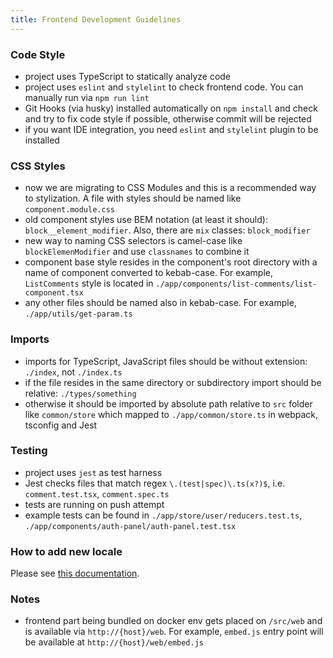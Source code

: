 ```yaml
---
title: Frontend Development Guidelines
---
```


### Code Style

- project uses TypeScript to statically analyze code
- project uses `eslint` and `stylelint` to check frontend code. You can manually run via `npm run lint`
- Git Hooks (via husky) installed automatically on `npm install` and check and try to fix code style if possible, otherwise commit will be rejected
- if you want IDE integration, you need `eslint` and `stylelint` plugin to be installed

### CSS Styles

- now we are migrating to CSS Modules and this is a recommended way to stylization. A file with styles should be named like `component.module.css`
- old component styles use BEM notation (at least it should): `block__element_modifier`. Also, there are `mix` classes: `block_modifier`
- new way to naming CSS selectors is camel-case like `blockElemenModifier` and use `classnames` to combine it
- component base style resides in the component's root directory with a name of component converted to kebab-case. For example, `ListComments` style is located in `./app/components/list-comments/list-component.tsx`
- any other files should be named also in kebab-case. For example, `./app/utils/get-param.ts`

### Imports

- imports for TypeScript, JavaScript files should be without extension: `./index`, not `./index.ts`
- if the file resides in the same directory or subdirectory import should be relative: `./types/something`
- otherwise it should be imported by absolute path relative to `src` folder like `common/store` which mapped to `./app/common/store.ts` in webpack, tsconfig and Jest

### Testing

- project uses `jest` as test harness
- Jest checks files that match regex `\.(test|spec)\.ts(x?)$`, i.e. `comment.test.tsx`, `comment.spec.ts`
- tests are running on push attempt
- example tests can be found in `./app/store/user/reducers.test.ts`, `./app/components/auth-panel/auth-panel.test.tsx`

### How to add new locale

Please see [this documentation](/site/src/docs/contributing/translations/index.md).

### Notes

- frontend part being bundled on docker env gets placed on `/src/web` and is available via `http://{host}/web`. For example, `embed.js` entry point will be available at `http://{host}/web/embed.js`
